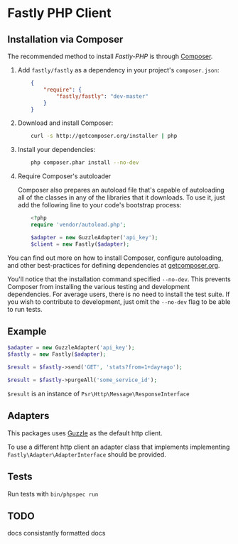 Fastly PHP Client
====

Installation via Composer
-------------------------
The recommended method to install _Fastly-PHP_ is through [Composer](http://getcomposer.org).

1. Add ``fastly/fastly`` as a dependency in your project's ``composer.json``:

    ```json
        {
            "require": {
                "fastly/fastly": "dev-master"
            }
        }
    ```

2. Download and install Composer:

    ```bash
        curl -s http://getcomposer.org/installer | php
    ```

3. Install your dependencies:

    ```bash
        php composer.phar install --no-dev
    ```

4. Require Composer's autoloader

    Composer also prepares an autoload file that's capable of autoloading all of the classes in any of the libraries that it downloads. To use it, just add the following line to your code's bootstrap process:

    ```php
        <?php
        require 'vendor/autoload.php';

        $adapter = new GuzzleAdapter('api_key');
        $client = new Fastly($adapter);
    ```
You can find out more on how to install Composer, configure autoloading, and other best-practices for defining dependencies at [getcomposer.org](http://getcomposer.org).

You'll notice that the installation command specified `--no-dev`.  This prevents Composer from installing the various testing and development dependencies.  For average users, there is no need to install the test suite. If you wish to contribute to development, just omit the `--no-dev` flag to be able to run tests.

Example
---

```php
$adapter = new GuzzleAdapter('api_key');
$fastly = new Fastly($adapter);

$result = $fastly->send('GET', 'stats?from=1+day+ago');

$result = $fastly->purgeAll('some_service_id');

```
``$result`` is an instance of ``Psr\Http\Message\ResponseInterface``

Adapters
---
This packages uses [Guzzle](https://github.com/guzzle/guzzle) as the default http client.

To use a different http client an adapter class that implements implementing ``Fastly\Adapter\AdapterInterface`` should be provided.

Tests
---
Run tests with ``bin/phpspec run``

TODO
-----
docs
consistantly formatted docs